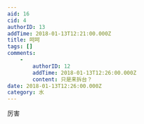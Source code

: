 ```yaml
---
aid: 16
cid: 4
authorID: 13
addTime: 2018-01-13T12:21:00.000Z
title: 呵呵
tags: []
comments:
    -
        authorID: 12
        addTime: 2018-01-13T12:26:00.000Z
        content: 只是来拆台？
date: 2018-01-13T12:26:00.000Z
category: 水
---
```


厉害
